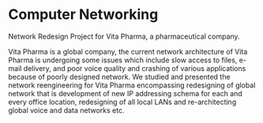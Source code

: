 # Computer Networking 
Network Redesign Project for Vita Pharma, a pharmaceutical company.

Vita Pharma is a global company, the current network architecture of Vita Pharma is undergoing some issues which include slow access to files, e-mail delivery, and poor voice quality and crashing of various applications because of poorly designed network. We studied and presented the network reengineering for Vita Pharma encompassing redesigning of global network that is development of new IP addressing schema for each and every office location, redesigning of all local LANs and re-architecting global voice and data networks etc.
